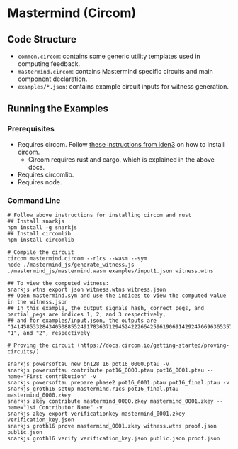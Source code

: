 # Mastermind (Circom)

## Code Structure

- `common.circom`: contains some generic utility templates used in computing feedback.
- `mastermind.circom`: contains Mastermind specific circuits and main component declaration.
- `examples/*.json`: contains example circuit inputs for witness generation.

## Running the Examples

### Prerequisites

- Requires circom. Follow [these instructions from iden3](https://docs.circom.io/getting-started/installation/)
on how to install circom.
  - Circom requires rust and cargo, which is explained in the above docs.
- Requires circomlib.
- Requires node.

### Command Line

```shell
# Follow above instructions for installing circom and rust
## Install snarkjs
npm install -g snarkjs
## Install circomlib
npm install circomlib

# Compile the circuit
circom mastermind.circom --r1cs --wasm --sym
node ./mastermind_js/generate_witness.js ./mastermind_js/mastermind.wasm examples/input1.json witness.wtns

## To view the computed witness:
snarkjs wtns export json witness.wtns witness.json
## Open mastermind.sym and use the indices to view the computed value in the witness.json
## In this example, the output signals hash, correct_pegs, and partial_pegs are indices 1, 2, and 3 respectively,
## and for examples/input.json, the outputs are "14145853328434050885524917836371294524222664259619069142924766963653570759368", "1", and "2", respectively

# Proving the circuit (https://docs.circom.io/getting-started/proving-circuits/)

snarkjs powersoftau new bn128 16 pot16_0000.ptau -v
snarkjs powersoftau contribute pot16_0000.ptau pot16_0001.ptau --name="First contribution" -v
snarkjs powersoftau prepare phase2 pot16_0001.ptau pot16_final.ptau -v
snarkjs groth16 setup mastermind.r1cs pot16_final.ptau mastermind_0000.zkey
snarkjs zkey contribute mastermind_0000.zkey mastermind_0001.zkey --name="1st Contributor Name" -v
snarkjs zkey export verificationkey mastermind_0001.zkey verification_key.json
snarkjs groth16 prove mastermind_0001.zkey witness.wtns proof.json public.json
snarkjs groth16 verify verification_key.json public.json proof.json
```